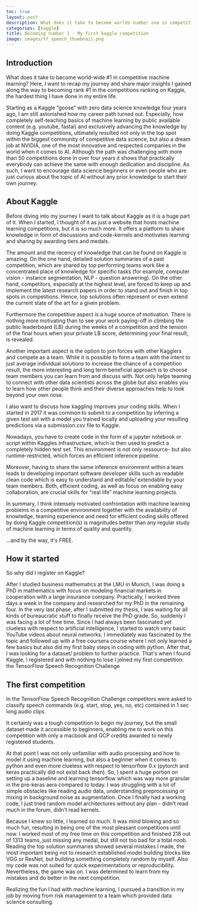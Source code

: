 ```yaml
---
toc: true
layout: post
description: What does it take to become worlds number one in competitive machine learning? First of all you need to start...
categories: [kaggle]
title: Becoming number 1 - My first kaggle competition
image: images/tf_speech_thumbnail.png
---
```


## Introduction

What does it take to become world-wide \#1 in competitive machine learning? Here, I want to recap my journey and share major insights I gained along the way to becoming rank #1 in the competitions ranking on Kaggle, the hardest thing I have done in my entire life. 

Starting as a Kaggle “goose” with zero data science knowledge four years ago, I am still astonished how my career path turned out. Especially, how completely self-teaching basics of machine learning by public available content (e.g. youtube, fastai) and exclusively advancing the knowledge by doing Kaggle competitions, ultimately resulted not only in the top spot within the biggest community of competitive data science, but also a dream job at NVIDIA, one of the most innovative and respected companies in the world when it comes to AI. Although the path was challenging with more than 50 competitions done in over four years it shows that practically everybody can achieve the same with enough dedication and discipline. As such, I want to encourage data science beginners or even people who are just curious about the topic of AI without any prior knowledge to start their own journey. 
## About Kaggle

Before diving into my journey I want to talk about Kaggle as it is a huge part of it. When I started, I thought of it as just a website that hosts machine learning competitions, but it is so much more. It offers a platform to share knowledge in form of discussions and code-kernels and motivates learning and sharing by awarding tiers and medals. 

The amount and the recency of knowledge that can be found on Kaggle is amazing. On the one hand, detailed solution summaries of a past competition, which are shared by top performing teams work like a concentrated place of knowledge for specific tasks (for example, computer vision - instance segmentation, NLP - question answering). On the other hand, competitors, especially at the highest level, are forced to keep up and implement the latest research papers in order to stand out and finish in top spots in competitions. Hence, top solutions often represent or even extend the current state of the art for a given problem.

Furthermore the competitive aspect is a huge source of motivation. There is nothing more motivating than to see your work paying-off in climbing the public leaderboard (LB) during the weeks of a competition and the tension of the final hours when your private LB score, determining your final result,  is revealed.

Another important aspect is the option to join forces with other Kagglers and compete as a team. While it is possible to form a team with the intent to just average individual solutions to increase the chance of a competition result, the more interesting and long term beneficial approach is to choose team members you can learn from and discuss with. Not only helps teaming to connect with other data scientists across the globe but also enables you to learn how other people think and their diverse approaches help to look beyond your own nose. 

I also want to discuss how kaggling improves your coding skills. When I started in 2017 it was common to submit to a competition by inferring a given test set with a model you trained locally and uploading your resulting predictions via a submission.csv file to Kaggle.
 
Nowadays, you have to create code in the form of a jupyter notebook or script within Kaggles infrastructure, which is then used to predict a completely hidden test set. This environment is not only ressource- but also runtime-restricted, which forces an efficient inference pipeline.

Moreover, having to share the same inference environment within a team leads to developing important software developer skills such as readable clean code which is easy to understand and editable/ extendable by your team members. Both, efficient coding, as well as focus on enabling easy collaboration, are crucial skills for “real life” machine learning projects. 

In summary, I think intensely motivated confrontation with machine learning problems in a competitive environment together with the availability of knowledge, teaming experience and need for efficient coding skills offered by doing Kaggle competition(s) is magnitudes better than any regular study of machine learning in terms of quality and quantity. 

...and by the way, it's FREE.

## How it started

So why did I register on Kaggle? 

After I studied business mathematics at the LMU in Munich, I was doing a PhD in mathematics with focus on modeling financial markets in cooperation with a large insurance company. 
Practically, I worked three days a week in the company and researched for my PhD in the remaining four. In the very last phase, after I submitted my thesis, I was waiting for all kinds of bureaucratic stuff to finally receive the PhD grade. So, suddenly I was facing a lot of free time. 
Since I had always been fascinated yet clueless with respect to artificial intelligence, I started to watch very basic YouTube videos about neural networks. I immediately was fascinated by the topic and followed up with a free coursera course where I not only learned a few basics but also did my first baby steps in coding with python. After that, I was looking for a dataset/ problem to further practice. That's when I found Kaggle, I registered and with nothing to lose I joined my first competition: the TensorFlow Speech Recognition Challenge



## The first competition

In the TensorFlow Speech Recognition Challenge competitors were asked to classify speech commands (e.g. start, stop, yes, no, etc) contained in 1 sec long audio clips.

It certainly was a tough competition to begin my journey, but the small dataset made it accessible to beginners, enabling me to work on this competition with only a macbook and GCP credits awarded to newly registered students.

At that point I was not only unfamiliar with audio processing and how to model it using machine learning, but also a beginner when it comes to python and even more clueless with respect to tensorflow 0.x (pytorch and keras practically did not exist back then). So, I spent a huge portion on setting up a baseline and learning tensorflow which was way more granular in the pre-keras aera compared to today. I was struggling with a lot of simple obstacles like reading audio data, understanding preprocessing or mixing in background noise as augmentation. Once I finally had a working code, I just tried random model architectures without any plan - didn’t read much in the forum, didn’t read kernels. 

Because I knew so little, I learned so much. It was mind blowing and so much fun, resulting in being one of the most pleasant competitions until now. I worked most of my free time on this competition and finished 218 out of 1313 teams, just missing any medal, but still not too bad for a total noob.
Reading the top solution summaries showed several mistakes I made, the most important being not to research established model building blocks like VGG or ResNet, but building something completely random by myself. Also my code was not suited for quick experimentations or reproducibility. Nevertheless, the game was on. I was determined to learn from my mistakes and do better in the next competition. 

Realizing the fun I had with machine learning, I pursued a transition in my job by moving from risk management to a team which provided data science consulting.
